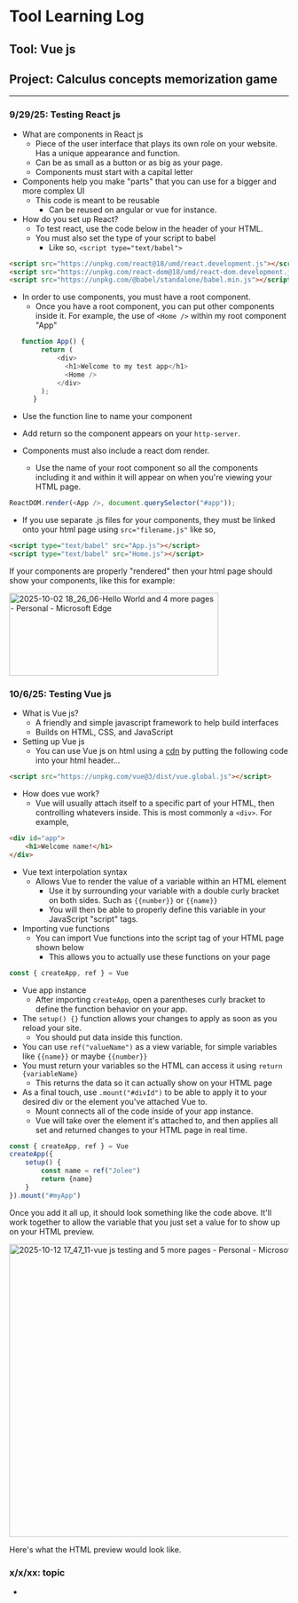 # Tool Learning Log

## Tool: **Vue js**

## Project: **Calculus concepts memorization game**

---

### 9/29/25: Testing React js
* What are components in React js
    * Piece of the user interface that plays its own role on your website. Has a unique appearance and function.
    * Can be as small as a button or as big as your page.
    * Components must start with a capital letter
* Components help you make "parts" that you can use for a bigger and more complex UI
    * This code is meant to be reusable
        * Can be reused on angular or vue for instance.
* How do you set up React?
    * To test react, use the code below in the header of your HTML.
    * You must also set the type of your script to babel
        * Like so, `<script type="text/babel">`
```html
<script src="https://unpkg.com/react@18/umd/react.development.js"></script>
<script src="https://unpkg.com/react-dom@18/umd/react-dom.development.js"></script>
<script src="https://unpkg.com/@babel/standalone/babel.min.js"></script>
```

* In order to use components, you must have a root component.
    * Once you have a root component, you can put other components inside it.
For example, the use of `<Home />` within my root component "App"
```js
   function App() {
        return (
            <div>
              <h1>Welcome to my test app</h1>
              <Home />
            </div>
        );
      }
```

* Use the function line to name your component
* Add return so the component appears on your `http-server`.

* Components must also include a react dom render.
    * Use the name of your root component so all the components including it and within it will appear on when you're viewing your HTML page.
```js
ReactDOM.render(<App />, document.querySelector("#app"));
```

* If you use separate .js files for your components, they must be linked onto your html page using `src="filename.js"` like so,
```html
<script type="text/babel" src="App.js"></script>
<script type="text/babel" src="Home.js"></script>
```

If your components are properly "rendered" then your html page should show your components, like this for example:

<img width="377" height="149" alt="2025-10-02 18_26_06-Hello World and 4 more pages - Personal - Microsoft​ Edge" src="https://github.com/user-attachments/assets/0b638839-3b76-47e5-8830-f2f80f45693e" />


### 10/6/25: Testing Vue js
* What is Vue js?
    * A friendly and simple javascript framework to help build interfaces
    * Builds on HTML, CSS, and JavaScript
* Setting up Vue js
    * You can use Vue js on html using a [cdn](https://vuejs.org/guide/quick-start#using-vue-from-cdn) by putting the following code into your html header...
```html
<script src="https://unpkg.com/vue@3/dist/vue.global.js"></script>
```

* How does vue work?
    * Vue will usually attach itself to a specific part of your HTML, then controlling whatevers inside. This is most commonly a `<div>`. For example,
```html
<div id="app">
    <h1>Welcome name!</h1>
</div>
```

* Vue text interpolation syntax
    * Allows Vue to render the value of a variable within an HTML element
        * Use it by surrounding your variable with a double curly bracket on both sides. Such as `{{number}}` or ``{{name}}``
        * You will then be able to properly define this variable in your JavaScript "script" tags.
* Importing vue functions
    * You can import Vue functions into the script tag of your HTML page shown below
        * This allows you to actually use these functions on your page
```js
const { createApp, ref } = Vue
```

* Vue app instance
    * After importing `createApp`, open a parentheses curly bracket to define the function behavior on your app.
* The `setup() {}` function allows your changes to apply as soon as you reload your site.
    * You should put data inside this function.
* You can use `ref("valueName")` as a view variable, for simple variables like `{{name}}` or maybe `{{number}}`
* You must return your variables so the HTML can access it using `return {variableName}`
    * This returns the data so it can actually show on your HTML page
* As a final touch, use `.mount("#divId")` to be able to apply it to your desired div or the element you've attached Vue to.
    * Mount connects all of the code inside of your app instance.
    * Vue will take over the element it's attached to, and then applies all set and returned changes to your HTML page in real time.

```js
const { createApp, ref } = Vue
createApp({
    setup() {
        const name = ref("Jolee")
        return {name}
    }
}).mount("#myApp")
```

Once you add it all up, it should look something like the code above. It'll work together to allow the variable that you just set a value for to show up on your HTML preview.

<img width="810" height="528" alt="2025-10-12 17_47_11-vue js testing and 5 more pages - Personal - Microsoft​ Edge" src="https://github.com/user-attachments/assets/fee37a57-c03b-4c21-8da1-51d7fd4b5946" />

Here's what the HTML preview would look like.

### x/x/xx: topic
*

<!--
* Links you used today (websites, videos, etc)
* Things you tried, progress you made, etc
* Challenges, a-ha moments, etc
* Questions you still have
* What you're going to try next
-->
